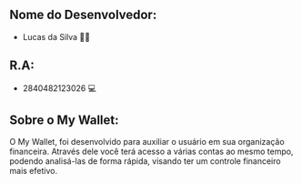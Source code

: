 ## Nome do Desenvolvedor:

- Lucas da Silva 👨‍💻

## R.A:

- 2840482123026 💻

## Sobre o  My Wallet:

O My Wallet, foi desenvolvido para auxiliar o usuário em sua organização financeira. 
Através dele você terá acesso a várias contas ao mesmo tempo, podendo analisá-las de forma rápida, visando ter um controle financeiro mais efetivo.
